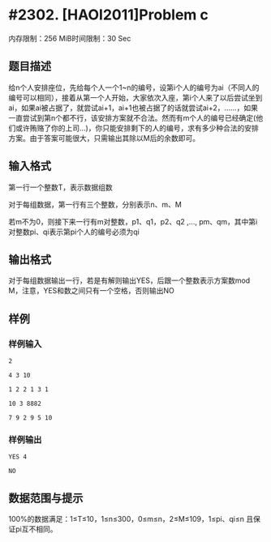 # #2302. [HAOI2011]Problem c

内存限制：256 MiB时间限制：30 Sec

## 题目描述

给n个人安排座位，先给每个人一个1~n的编号，设第i个人的编号为ai（不同人的编号可以相同），接着从第一个人开始，大家依次入座，第i个人来了以后尝试坐到ai，如果ai被占据了，就尝试ai+1，ai+1也被占据了的话就尝试ai+2，&hellip;&hellip;，如果一直尝试到第n个都不行，该安排方案就不合法。然而有m个人的编号已经确定(他们或许贿赂了你的上司...)，你只能安排剩下的人的编号，求有多少种合法的安排方案。由于答案可能很大，只需输出其除以M后的余数即可。
 

## 输入格式

第一行一个整数T，表示数据组数

对于每组数据，第一行有三个整数，分别表示n、m、M

若m不为0，则接下来一行有m对整数，p1、q1，p2、q2 ,&hellip;, pm、qm，其中第i对整数pi、qi表示第pi个人的编号必须为qi

 

## 输出格式

对于每组数据输出一行，若是有解则输出YES，后跟一个整数表示方案数mod M，注意，YES和数之间只有一个空格，否则输出NO

 

## 样例

### 样例输入

    
    2
    
    4 3 10
    
    1 2 2 1 3 1
    
    10 3 8882
    
    7 9 2 9 5 10
    
     
    
    

### 样例输出

    
    
    
    YES 4
    
    NO
    
     
    
    
    

## 数据范围与提示


100%的数据满足：1&le;T&le;10，1&le;n&le;300，0&le;m&le;n，2&le;M&le;109，1&le;pi、qi&le;n   且保证pi互不相同。

 
